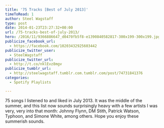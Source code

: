 ```yaml
---
title: '75 Tracks [Best of July 2013]'
timeToRead: 1 
author: Steel Wagstaff
type: post
date: 2014-01-23T23:27:32+00:00
url: /75-tracks-best-of-july-2013/
hero: /2016/11/9366886647_d0470fb5f8-e1390840582817-300x199-300x199.jpg
publicize_facebook_url:
  - https://facebook.com/10203432925603442
publicize_twitter_user:
  - SteelWagstaff
publicize_twitter_url:
  - http://t.co/nklEvz8mgv
publicize_tumblr_url:
  - http://steelwagstaff.tumblr.com.tumblr.com/post/74731841376
categories:
  - Spotify Playlists

---
```

75 songs I listened to and liked in July 2013. It was the middle of the summer, and this list now sounds surprisingly heavy with a few artists I was very, very into that month: Johnny Flynn, DM Stith, Patrick Watson, Typhoon, and Simone White, among others. Hope you enjoy these summerish sounds.